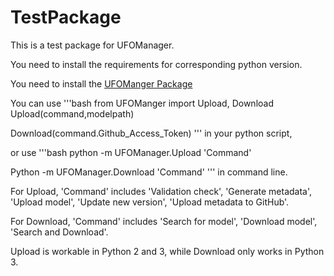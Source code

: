 # TestPackage

This is a test package for UFOManager.

You need to install the requirements for corresponding python version.

You need to install the [UFOManger Package](https://github.com/ThanosWang/TestPackage/blob/main/UFOManager/UFOManager-1.0.tar.gz)

You can use
'''bash
from UFOManger import Upload, Download
Upload(command,modelpath)

Download(command.Github_Access_Token)
'''
in your python script,

or use
'''bash
python -m UFOManager.Upload 'Command'

Python -m UFOManager.Download 'Command'
'''
in command line.

For Upload, 'Command' includes 'Validation check', 'Generate metadata', 'Upload model', 'Update new version', 'Upload metadata to GitHub'.

For Download, 'Command' includes 'Search for model', 'Download model', 'Search and Download'.

Upload is workable in Python 2 and 3, while Download only works in Python 3.
